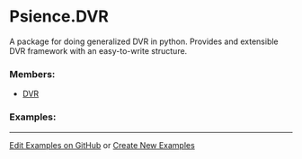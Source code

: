 # <a id="Psience.DVR">Psience.DVR</a>
    
A package for doing generalized DVR in python.
Provides and extensible DVR framework with an easy-to-write structure.

### Members:

  - [DVR](DVR/DVR/DVR.md)

### Examples:



___

[Edit Examples on GitHub](https://github.com/McCoyGroup/References/edit/gh-pages/Documentation/examples/Psience/DVR.md) or 
[Create New Examples](https://github.com/McCoyGroup/References/new/gh-pages/?filename=Documentation/examples/Psience/DVR.md)